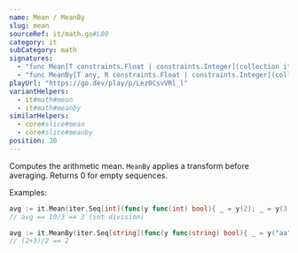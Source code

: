 ```yaml
---
name: Mean / MeanBy
slug: mean
sourceRef: it/math.go#L80
category: it
subCategory: math
signatures:
  - "func Mean[T constraints.Float | constraints.Integer](collection iter.Seq[T]) T"
  - "func MeanBy[T any, R constraints.Float | constraints.Integer](collection iter.Seq[T], iteratee func(item T) R) R"
playUrl: "https://go.dev/play/p/Lez0CsvVRl_l"
variantHelpers:
  - it#math#mean
  - it#math#meanby
similarHelpers:
  - core#slice#mean
  - core#slice#meanby
position: 30
---
```


Computes the arithmetic mean. `MeanBy` applies a transform before averaging. Returns 0 for empty sequences.

Examples:

```go
avg := it.Mean(iter.Seq[int](func(y func(int) bool){ _ = y(2); _ = y(3); _ = y(5) }))
// avg == 10/3 == 3 (int division)
```

```go
avg := it.MeanBy(iter.Seq[string](func(y func(string) bool){ _ = y("aa"); _ = y("bbb") }), func(s string) int { return len(s) })
// (2+3)/2 == 2
```


